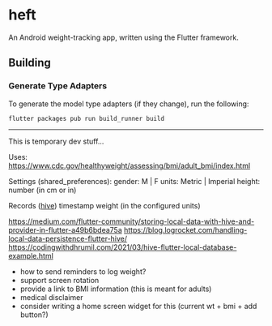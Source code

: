 # heft

An Android weight-tracking app, written using the Flutter framework.

## Building

### Generate Type Adapters

To generate the model type adapters (if they change), run the following:

    flutter packages pub run build_runner build

---

This is temporary dev stuff...

Uses: https://www.cdc.gov/healthyweight/assessing/bmi/adult_bmi/index.html

Settings (shared_preferences):
    gender: M | F
    units: Metric | Imperial
    height: number (in cm or in)

Records ([hive](https://pub.dev/packages/hive))
    timestamp
    weight (in the configured units)

https://medium.com/flutter-community/storing-local-data-with-hive-and-provider-in-flutter-a49b6bdea75a
https://blog.logrocket.com/handling-local-data-persistence-flutter-hive/
https://codingwithdhrumil.com/2021/03/hive-flutter-local-database-example.html


* how to send reminders to log weight?
* support screen rotation
* provide a link to BMI information (this is meant for adults)
* medical disclaimer
* consider writing a home screen widget for this (current wt + bmi + add button?)